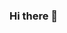 ### Hi there 👋

<!--
**krasmong/krasmong** is a ✨ _special_ ✨ repository because its `README.md` (this file) appears on your GitHub profile.

Here are some ideas to get you started:

# 🔭 I’m currently working on ...
# 🌱 I’m currently learning ...
# 👯 I’m looking to collaborate on ...
# 🤔 I’m looking for help with ...
# 💬 Ask me about ...
- 📫 How to reach me: ...
- 😄 Pronouns: ...
- ⚡ Fun fact: ...
-->
